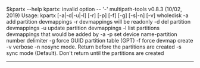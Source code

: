 

$kpartx --help
kpartx: invalid option -- '-'
multipath-tools v0.8.3 (10/02, 2019)
Usage:
  kpartx [-a|-d|-u|-l] [-r] [-p] [-f] [-g] [-s|-n] [-v] wholedisk
	-a add partition devmappings
	-r devmappings will be readonly
	-d del partition devmappings
	-u update partition devmappings
	-l list partitions devmappings that would be added by -a
	-p set device name-partition number delimiter
	-g force GUID partition table (GPT)
	-f force devmap create
	-v verbose
	-n nosync mode. Return before the partitions are created
	-s sync mode (Default). Don't return until the partitions are created
  
  ----------------------------------------
  
  
  
